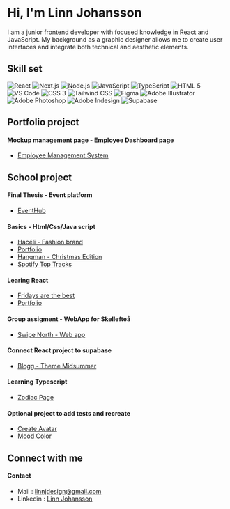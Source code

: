 # Hi, I'm Linn Johansson
I am a junior frontend developer with focused knowledge in React and JavaScript. My background as a graphic designer allows me to create user interfaces and integrate both technical and aesthetic elements.</p>

## Skill set
<p>
  <img alt="React" src="https://img.shields.io/badge/react-fff?style=for-the-badge&logo=react" />
  <img alt="Next.js" src="https://img.shields.io/badge/next.js 13-fff?style=for-the-badge&logo=nextdotjs&logoColor=000" />
  <img alt="Node.js" src="https://img.shields.io/badge/node.js-fff?style=for-the-badge&logo=nodedotjs" />
  <img alt="JavaScript" src="https://img.shields.io/badge/javascript-fff?style=for-the-badge&logo=javascript" />
  <img alt="TypeScript" src="https://img.shields.io/badge/typescript-fff?style=for-the-badge&logo=typescript" />
  <img alt="HTML 5" src="https://img.shields.io/badge/html5-fff?style=for-the-badge&logo=html5" />
  <img alt="VS Code" src="https://img.shields.io/badge/vs code-fff?style=for-the-badge&logo=visualstudiocode&logoColor=007ACC" />
  <img alt="CSS 3" src="https://img.shields.io/badge/css3-fff?style=for-the-badge&logo=css3&logoColor=1572B6" />
  <img alt="Tailwind CSS" src="https://img.shields.io/badge/tailwind-fff?style=for-the-badge&logo=tailwindcss" />
  <img alt="Figma" src="https://img.shields.io/badge/figma-fff?style=for-the-badge&logo=figma" />
  <img alt="Adobe Illustrator" src="https://img.shields.io/badge/illustrator-fff?style=for-the-badge&logo=adobeillustrator" />
  <img alt="Adobe Photoshop" src="https://img.shields.io/badge/photoshop-fff?style=for-the-badge&logo=adobephotoshop" />
  <img alt="Adobe Indesign" src="https://img.shields.io/badge/indesign-fff?style=for-the-badge&logo=adobeindesign" />
  <img alt="Supabase " src="https://img.shields.io/badge/supabase-fff?style=for-the-badge&logo=supabase" />
</p>

## Portfolio project  
#### Mockup management page - Employee Dashboard page
* [Employee Management System](https://employee-management-system-linn.vercel.app/login)
  
## School project  
#### Final Thesis - Event platform
* [EventHub](https://eventhub-web.vercel.app/)

#### Basics - Html/Css/Java script
* [Hacéli - Fashion brand](https://linjoh92.github.io/Haceli/)
* [Portfolio](https://linjoh92.github.io/porfolio/)
* [Hangman - Christmas Edition](https://linjoh92.github.io/Hangman-Assigment-3/)
* [Spotify Top Tracks](https://linjoh92.github.io/Spotify-top-tracks/)

#### Learing React
* [Fridays are the best](https://react-assignment-3-linjoh92.vercel.app/)
* [Portfolio](https://react-assignment-5.vercel.app/)

#### Group assigment - WebApp for Skellefteå
* [Swipe North - Web app](https://swipe-north-2.vercel.app)

#### Connect React project to supabase
* [Blogg - Theme Midsummer](https://my-blog-linjoh92.vercel.app/blog)

#### Learning Typescript 
* [Zodiac Page](https://zodiac-page.vercel.app/)
  
#### Optional project to add tests and recreate
* [Create Avatar](https://createavatar.vercel.app/)
* [Mood Color](https://mood-color.vercel.app/)
  
## Connect with me    
#### Contact
* Mail : linnjdesign@gmail.com
* Linkedin : [Linn Johansson](https://www.linkedin.com/in/linn-johansson-50724167/)
